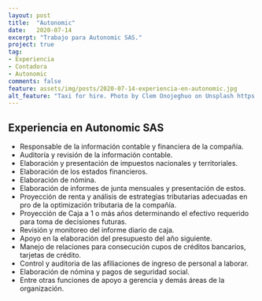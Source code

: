 ```yaml
---
layout: post
title:  "Autonomic"
date:   2020-07-14
excerpt: "Trabajo para Autonomic SAS."
project: true
tag:
- Experiencia
- Contadora
- Autonomic
comments: false
feature: assets/img/posts/2020-07-14-experiencia-en-autonomic.jpg
alt_feature: "Taxi for hire. Photo by Clem Onojeghuo on Unsplash https://unsplash.com/photos/fY8Jr4iuPQM"
---
```



## Experiencia en Autonomic SAS
* Responsable de la información contable y financiera de la compañía.
* Auditoría y revisión de la información contable.
* Elaboración y presentación de impuestos nacionales y territoriales.
* Elaboración de los estados financieros.
* Elaboración de nómina.
* Elaboración de informes de junta mensuales y presentación de estos.
* Proyección de renta y análisis de estrategias tributarias adecuadas en pro de la optimización tributaria de la compañía.
* Proyección de Caja a 1 o más años determinando el efectivo requerido para toma de decisiones futuras.
* Revisión y monitoreo del informe diario de caja.
* Apoyo en la elaboración del presupuesto del año siguiente.
* Manejo de relaciones para consecución cupos de créditos bancarios, tarjetas de crédito.
* Control y auditoria de las afiliaciones de ingreso de personal a laborar.
* Elaboración de nómina y pagos de seguridad social.
* Entre otras funciones de apoyo a gerencia y demás áreas de la organización.
